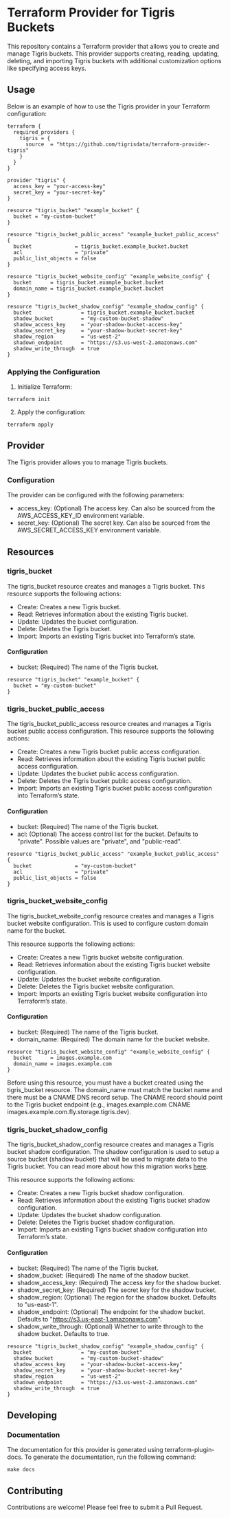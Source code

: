# Terraform Provider for Tigris Buckets

This repository contains a Terraform provider that allows you to create and manage Tigris buckets. This provider supports creating, reading, updating, deleting, and importing Tigris buckets with additional customization options like specifying access keys.

## Usage

Below is an example of how to use the Tigris provider in your Terraform configuration:

```hcl
terraform {
  required_providers {
    tigris = {
      source  = "https://github.com/tigrisdata/terraform-provider-tigris"
    }
  }
}

provider "tigris" {
  access_key = "your-access-key"
  secret_key = "your-secret-key"
}

resource "tigris_bucket" "example_bucket" {
  bucket = "my-custom-bucket"
}

resource "tigris_bucket_public_access" "example_bucket_public_access" {
  bucket              = tigris_bucket.example_bucket.bucket
  acl                 = "private"
  public_list_objects = false
}

resource "tigris_bucket_website_config" "example_website_config" {
  bucket      = tigris_bucket.example_bucket.bucket
  domain_name = tigris_bucket.example_bucket.bucket
}

resource "tigris_bucket_shadow_config" "example_shadow_config" {
  bucket                = tigris_bucket.example_bucket.bucket
  shadow_bucket         = "my-custom-bucket-shadow"
  shadow_access_key     = "your-shadow-bucket-access-key"
  shadow_secret_key     = "your-shadow-bucket-secret-key"
  shadow_region         = "us-west-2"
  shadown_endpoint      = "https://s3.us-west-2.amazonaws.com"
  shadow_write_through  = true
}
```

### Applying the Configuration

1. Initialize Terraform:

```shell
terraform init
```

2. Apply the configuration:

```shell
terraform apply
```

## Provider

The Tigris provider allows you to manage Tigris buckets.

### Configuration

The provider can be configured with the following parameters:

- access_key: (Optional) The access key. Can also be sourced from the AWS_ACCESS_KEY_ID environment variable.
- secret_key: (Optional) The secret key. Can also be sourced from the AWS_SECRET_ACCESS_KEY environment variable.

## Resources

### tigris_bucket

The tigris_bucket resource creates and manages a Tigris bucket. This resource supports the following actions:

- Create: Creates a new Tigris bucket.
- Read: Retrieves information about the existing Tigris bucket.
- Update: Updates the bucket configuration.
- Delete: Deletes the Tigris bucket.
- Import: Imports an existing Tigris bucket into Terraform’s state.

#### Configuration

- bucket: (Required) The name of the Tigris bucket.

```hcl
resource "tigris_bucket" "example_bucket" {
  bucket = "my-custom-bucket"
}
```

### tigris_bucket_public_access

The tigris_bucket_public_access resource creates and manages a Tigris bucket public access configuration. This resource supports the following actions:

- Create: Creates a new Tigris bucket public access configuration.
- Read: Retrieves information about the existing Tigris bucket public access configuration.
- Update: Updates the bucket public access configuration.
- Delete: Deletes the Tigris bucket public access configuration.
- Import: Imports an existing Tigris bucket public access configuration into Terraform’s state.

#### Configuration

- bucket: (Required) The name of the Tigris bucket.
- acl: (Optional) The access control list for the bucket. Defaults to "private". Possible values are "private", and "public-read".

```hcl
resource "tigris_bucket_public_access" "example_bucket_public_access" {
  bucket              = "my-custom-bucket"
  acl                 = "private"
  public_list_objects = false
}
```

### tigris_bucket_website_config

The tigris_bucket_website_config resource creates and manages a Tigris bucket website configuration. This is used to configure custom domain name for the bucket.

This resource supports the following actions:

- Create: Creates a new Tigris bucket website configuration.
- Read: Retrieves information about the existing Tigris bucket website configuration.
- Update: Updates the bucket website configuration.
- Delete: Deletes the Tigris bucket website configuration.
- Import: Imports an existing Tigris bucket website configuration into Terraform’s state.

#### Configuration

- bucket: (Required) The name of the Tigris bucket.
- domain_name: (Required) The domain name for the bucket website.

```hcl
resource "tigris_bucket_website_config" "example_website_config" {
  bucket      = images.example.com
  domain_name = images.example.com
}
```

Before using this resource, you must have a bucket created using the tigris_bucket resource. The domain_name must match the bucket name and there must be a CNAME DNS record setup. The CNAME record should point to the Tigris bucket endpoint (e.g., images.example.com CNAME images.example.com.fly.storage.tigris.dev).

### tigris_bucket_shadow_config

The tigris_bucket_shadow_config resource creates and manages a Tigris bucket shadow configuration. The shadow configuration is used to setup a source bucket (shadow bucket) that will be used to migrate data to the Tigris bucket. You can read more about how this migration works [here](https://www.tigrisdata.com/docs/migration/).

This resource supports the following actions:

- Create: Creates a new Tigris bucket shadow configuration.
- Read: Retrieves information about the existing Tigris bucket shadow configuration.
- Update: Updates the bucket shadow configuration.
- Delete: Deletes the Tigris bucket shadow configuration.
- Import: Imports an existing Tigris bucket shadow configuration into Terraform’s state.

#### Configuration

- bucket: (Required) The name of the Tigris bucket.
- shadow_bucket: (Required) The name of the shadow bucket.
- shadow_access_key: (Required) The access key for the shadow bucket.
- shadow_secret_key: (Required) The secret key for the shadow bucket.
- shadow_region: (Optional) The region for the shadow bucket. Defaults to "us-east-1".
- shadow_endpoint: (Optional) The endpoint for the shadow bucket. Defaults to "https://s3.us-east-1.amazonaws.com".
- shadow_write_through: (Optional) Whether to write through to the shadow bucket. Defaults to true.

```hcl
resource "tigris_bucket_shadow_config" "example_shadow_config" {
  bucket                = "my-custom-bucket"
  shadow_bucket         = "my-custom-bucket-shadow"
  shadow_access_key     = "your-shadow-bucket-access-key"
  shadow_secret_key     = "your-shadow-bucket-secret-key"
  shadow_region         = "us-west-2"
  shadown_endpoint      = "https://s3.us-west-2.amazonaws.com"
  shadow_write_through  = true
}
```

## Developing

### Documentation

The documentation for this provider is generated using terraform-plugin-docs. To generate the documentation, run the following command:

```shell
make docs
```

## Contributing

Contributions are welcome! Please feel free to submit a Pull Request.
